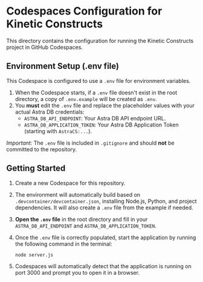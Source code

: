 # Codespaces Configuration for Kinetic Constructs

This directory contains the configuration for running the Kinetic Constructs project in GitHub Codespaces.

## Environment Setup (.env file)

This Codespace is configured to use a `.env` file for environment variables.

1.  When the Codespace starts, if a `.env` file doesn't exist in the root directory, a copy of `.env.example` will be created as `.env`.
2.  You **must** edit the `.env` file and replace the placeholder values with your actual Astra DB credentials:
    *   `ASTRA_DB_API_ENDPOINT`: Your Astra DB API endpoint URL.
    *   `ASTRA_DB_APPLICATION_TOKEN`: Your Astra DB Application Token (starting with `AstraCS:...`).

*Important:* The `.env` file is included in `.gitignore` and should **not** be committed to the repository.

## Getting Started

1.  Create a new Codespace for this repository.
2.  The environment will automatically build based on `.devcontainer/devcontainer.json`, installing Node.js, Python, and project dependencies. It will also create a `.env` file from the example if needed.
3.  **Open the `.env` file** in the root directory and fill in your `ASTRA_DB_API_ENDPOINT` and `ASTRA_DB_APPLICATION_TOKEN`.
4.  Once the `.env` file is correctly populated, start the application by running the following command in the terminal:

    ```bash
    node server.js
    ```

5.  Codespaces will automatically detect that the application is running on port 3000 and prompt you to open it in a browser. 